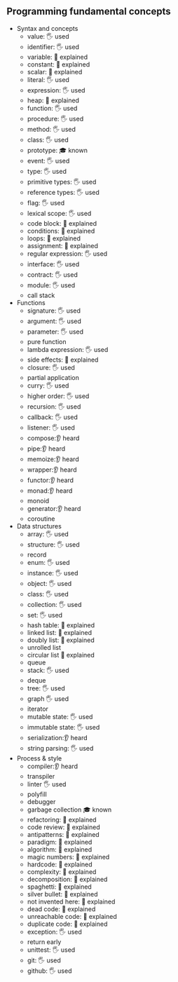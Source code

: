 ## Programming fundamental concepts

- Syntax and concepts
  - value: 🖐️ used
  - identifier: 🖐️ used
  - variable: 🙋 explained
  - constant: 🙋 explained
  - scalar: 🙋 explained
  - literal: 🖐️ used
  - expression: 🖐️ used
  - heap: 🙋 explained
  - function: 🖐️ used
  - procedure: 🖐️ used
  - method: 🖐️ used
  - class: 🖐️ used
  - prototype: 🎓 known
  - event: 🖐️ used
  - type: 🖐️ used
  - primitive types: 🖐️ used
  - reference types: 🖐️ used
  - flag: 🖐️ used
  - lexical scope: 🖐️ used
  - code block: 🙋 explained
  - conditions: 🙋 explained
  - loops: 🙋 explained
  - assignment: 🙋 explained
  - regular expression: 🖐️ used
  - interface: 🖐️ used
  - contract: 🖐️ used
  - module: 🖐️ used
  - call stack
- Functions
  - signature: 🖐️ used
  - argument: 🖐️ used
  - parameter: 🖐️ used
  - pure function
  - lambda expression: 🖐️ used
  - side effects: 🙋 explained
  - closure: 🖐️ used
  - partial application
  - curry: 🖐️ used
  - higher order: 🖐️ used
  - recursion: 🖐️ used
  - callback: 🖐️ used
  - listener: 🖐️ used
  - compose:👂 heard
  - pipe:👂 heard
  - memoize:👂 heard
  - wrapper:👂 heard
  - functor:👂 heard
  - monad:👂 heard
  - monoid
  - generator:👂 heard
  - coroutine
- Data structures
  - array: 🖐️ used
  - structure: 🖐️ used
  - record
  - enum: 🖐️ used
  - instance: 🖐️ used
  - object: 🖐️ used
  - class: 🖐️ used
  - collection: 🖐️ used
  - set: 🖐️ used
  - hash table: 🙋 explained
  - linked list: 🙋 explained
  - doubly list: 🙋 explained
  - unrolled list
  - circular list 🙋 explained
  - queue
  - stack: 🖐️ used
  - deque
  - tree: 🖐️ used
  - graph 🖐️ used
  - iterator
  - mutable state: 🖐️ used
  - immutable state: 🖐️ used
  - serialization:👂 heard
  - string parsing: 🖐️ used
- Process & style
  - compiler:👂 heard
  - transpiler
  - linter 🖐️ used
  - polyfill
  - debugger
  - garbage collection 🎓 known
  - refactoring: 🙋 explained
  - code review: 🙋 explained
  - antipatterns: 🙋 explained
  - paradigm: 🙋 explained
  - algorithm: 🙋 explained
  - magic numbers: 🙋 explained
  - hardcode: 🙋 explained
  - complexity: 🙋 explained
  - decomposition: 🙋 explained
  - spaghetti: 🙋 explained
  - silver bullet: 🙋 explained
  - not invented here: 🙋 explained
  - dead code: 🙋 explained
  - unreachable code: 🙋 explained
  - duplicate code: 🙋 explained
  - exception: 🖐️ used
  - return early
  - unittest: 🖐️ used
  - git: 🖐️ used
  - github: 🖐️ used
